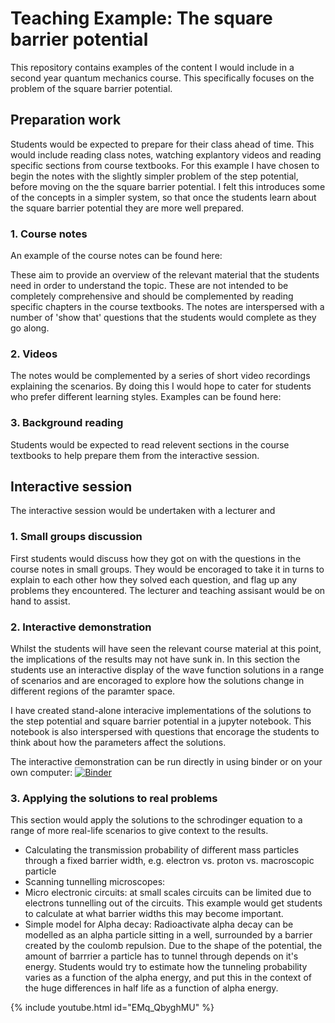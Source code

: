 # Teaching Example: The square barrier potential

This repository contains examples of the content I would include in a second year quantum mechanics course. This specifically focuses on the problem of the square barrier potential.  

## Preparation work
Students would be expected to prepare for their class ahead of time. This would include reading class notes, watching explantory videos and reading specific sections from course textbooks.
For this example I have chosen to begin the notes with the slightly simpler problem of the step potential, before moving on the the square barrier potential. I felt this introduces some of the concepts in a simpler system, so that once the students learn about the square barrier potential they are more well prepared. 


### 1. Course notes
An example of the course notes can be found here:


These aim to provide an overview of the relevant material that the students need in order to understand the topic. These are not intended to be completely comprehensive and should be complemented by reading specific chapters in the course textbooks. The notes are interspersed with a number of 'show that' questions that the students would complete as they go along. 

### 2. Videos
The notes would be complemented by a series of short video recordings explaining the scenarios. By doing this I would hope to cater for students who prefer different learning styles.
Examples can be found here: 

### 3. Background reading 
Students would be expected to read relevent sections in the course textbooks to help prepare them from the interactive session.

## Interactive session  
The interactive session would be undertaken with a lecturer and 

### 1. Small groups discussion
First students would discuss how they got on with the questions in the course notes in small groups. They would be encoraged to take it in turns to explain to each other how they solved each question, and flag up any problems they encountered. The lecturer and teaching assisant would be on hand to assist. 

### 2. Interactive demonstration 
Whilst the students will have seen the relevant course material at this point, the implications of the results may not have sunk in. In this section the students use an interactive display of the wave function solutions in a range of scenarios and are encoraged to explore how the solutions change in different regions of the paramter space. 

I have created stand-alone interacive implementations of the solutions to the step potential and square barrier potential in a jupyter notebook. This notebook is also interspersed with questions that encorage the students to think about how the parameters affect the solutions.

The interactive demonstration can be run directly in using binder or on your own computer: 
[![Binder](https://mybinder.org/badge_logo.svg)](https://mybinder.org/v2/gh/TomHadavizadeh/TeachingExample/HEAD?labpath=Square_potential_barrier.ipynb)


### 3. Applying the solutions to real problems

This section would apply the solutions to the schrodinger equation to a range of more real-life scenarios to give context to the results.

- Calculating the transmission probability of different mass particles through a fixed barrier width, e.g. electron vs. proton vs. macroscopic particle
- Scanning tunnelling microscopes: 
- Micro electronic circuits: at small scales circuits can be limited due to electrons tunnelling out of the circuits. This example would get students to calculate at what barrier widths this may become important.
- Simple model for Alpha decay: Radioactivate alpha decay can be modelled as an alpha particle sitting in a well, surrounded by a barrier created by the coulomb repulsion. Due to the shape of the potential, the amount of barrrier a particle has to tunnel through depends on it's energy. Students would try to estimate how the tunneling probability varies as a function of the alpha energy, and put this in the context of the huge differences in half life as a function of alpha energy.    

{% include youtube.html id="EMq_QbyghMU" %}
